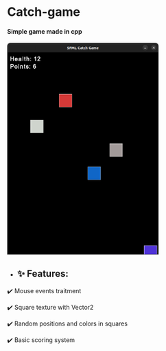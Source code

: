 <h1> Catch-game </h1>
<h4> Simple game made in cpp </h4>
<img src="catch-game.png" width="70%" height="70%">

<ul><li><h2>✨ Features:</h2></li></ul>
<p> ✔️ Mouse events traitment </p>
<p> ✔️ Square texture with Vector2<T> </p>
<p> ✔️ Random positions and colors in squares </p>
<p> ✔️ Basic scoring system </p>
